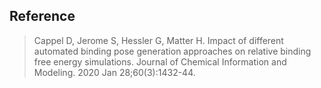 ## Reference 
> Cappel D, Jerome S, Hessler G, Matter H. Impact of different automated binding pose generation approaches on relative binding free energy simulations. Journal of Chemical Information and Modeling. 2020 Jan 28;60(3):1432-44.